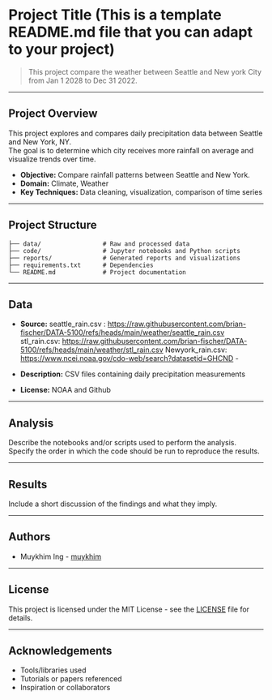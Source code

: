 # Project Title (This is a template README.md file that you can adapt to your project)

> This project compare the weather between Seattle and New york City from Jan 1 2028 to Dec 31 2022.

--- 

## Project Overview

This project explores and compares daily precipitation data between Seattle and New York, NY.  
The goal is to determine which city receives more rainfall on average and visualize trends over time.

- **Objective:** Compare rainfall patterns between Seattle and New York.
- **Domain:** Climate, Weather
- **Key Techniques:** Data cleaning, visualization, comparison of time series

---

## Project Structure

```
├── data/                 # Raw and processed data
├── code/                 # Jupyter notebooks and Python scripts
├── reports/              # Generated reports and visualizations
├── requirements.txt      # Dependencies
└── README.md             # Project documentation
```

---

## Data

- **Source:** 
seattle_rain.csv : https://raw.githubusercontent.com/brian-fischer/DATA-5100/refs/heads/main/weather/seattle_rain.csv
stl_rain.csv: https://raw.githubusercontent.com/brian-fischer/DATA-5100/refs/heads/main/weather/stl_rain.csv
Newyork_rain.csv: https://www.ncei.noaa.gov/cdo-web/search?datasetid=GHCND - 

- **Description:** CSV files containing daily precipitation measurements
- **License:** NOAA and Github

---

## Analysis

Describe the notebooks and/or scripts used to perform the analysis. Specify the order in which the code should be run to reproduce the results.

---

## Results

Include a short discussion of the findings and what they imply.

---

## Authors

- Muykhim Ing - [muykhim](https://github.com/muykhim)

---

## License

This project is licensed under the MIT License - see the [LICENSE](LICENSE) file for details.

---

## Acknowledgements

- Tools/libraries used
- Tutorials or papers referenced
- Inspiration or collaborators